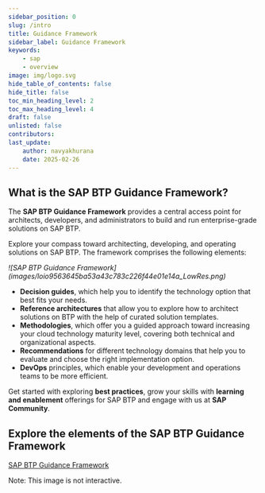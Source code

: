 ```yaml
---
sidebar_position: 0
slug: /intro
title: Guidance Framework
sidebar_label: Guidance Framework
keywords:
    - sap
    - overview
image: img/logo.svg
hide_table_of_contents: false
hide_title: false
toc_min_heading_level: 2
toc_max_heading_level: 4
draft: false
unlisted: false
contributors:
last_update:
    author: navyakhurana
    date: 2025-02-26
---
```


<!-- 
import GuidanceImageMap from '@site/src/components/GuidanceImageMap';
import btpFrameworkImage from '/guidance/images/loio289a6bd8bcba4b209e24de6773cb2412_LowRes.png';
--> 

## What is the SAP BTP Guidance Framework?

The **SAP BTP Guidance Framework** provides a central access point for architects, developers, and administrators to build and run enterprise-grade solutions on SAP BTP.

Explore your compass toward architecting, developing, and operating solutions on SAP BTP. The framework comprises the following elements:

<div style={{ display: 'flex', alignItems: 'center', gap: '20px' }}>
    <div style={{ flex: 1 }}>
        <em>![SAP BTP Guidance Framework](images/loio9563645ba53a43c783c226f44e01e14a_LowRes.png)</em>
    </div>
    <div style={{ flex: 2 }}>
        <ul>
            <li>
                <strong>Decision guides</strong>, which help you to identify the technology option that best fits your
                needs.
            </li>
            <li>
                <strong>Reference architectures</strong> that allow you to explore how to architect solutions on BTP
                with the help of curated solution templates.
            </li>
            <li>
                <strong>Methodologies</strong>, which offer you a guided approach toward increasing your cloud
                technology maturity level, covering both technical and organizational aspects.
            </li>
            <li>
                <strong>Recommendations</strong> for different technology domains that help you to evaluate and choose
                the right implementation option.
            </li>
            <li>
                <strong>DevOps</strong> principles, which enable your development and operations teams to be more
                efficient.
            </li>
        </ul>
    </div>
</div>

Get started with exploring **best practices**, grow your skills with **learning and enablement** offerings for SAP BTP and engage with us at **SAP Community**.

## Explore the elements of the SAP BTP Guidance Framework

[SAP BTP Guidance Framework](images/loio289a6bd8bcba4b209e24de6773cb2412_LowRes.png)

Note: This image is not interactive.

<!--
<GuidanceImageMap image={btpFrameworkImage}/>
-->
